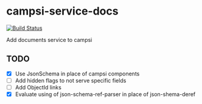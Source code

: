 # campsi-service-docs
[![Build Status](https://travis-ci.org/campsi/campsi-service-docs.svg?branch=master)](https://travis-ci.org/campsi/campsi-service-docs)


Add documents service to campsi

## TODO
 - [X] Use JsonSchema in place of campsi components
 - [ ] Add hidden flags to not serve specific fields
 - [ ] Add ObjectId links
 - [X] Evaluate using of json-schema-ref-parser in place of json-shema-deref

